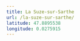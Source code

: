 ```yaml
---
title: La Suze-sur-Sarthe
url: /la-suze-sur-sarthe/
latitude: 47.8895538
longitude: 0.0275915
---
```

